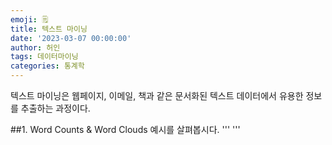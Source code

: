 ```yaml
---
emoji: 🗒
title: 텍스트 마이닝
date: '2023-03-07 00:00:00'
author: 허인
tags: 데이터마이닝
categories: 통계학
---
```


텍스트 마이닝은 웹페이지, 이메일, 책과 같은 문서화된 텍스트 데이터에서 유용한 정보를 추출하는 과정이다.

##1. Word Counts & Word Clouds
예시를 살펴봅시다.
'''
'''

